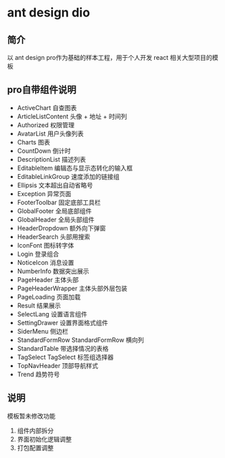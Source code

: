 # ant design dio

## 简介

以 ant design pro作为基础的样本工程，用于个人开发 react 相关大型项目的模板

## pro自带组件说明

- ActiveChart 自查图表
- ArticleListContent 头像 + 地址 + 时间列
- Authorized 权限管理
- AvatarList 用户头像列表
- Charts 图表
- CountDown 倒计时
- DescriptionList 描述列表
- EditableItem 编辑态与显示态转化的输入框
- EditableLinkGroup 速度添加的链接组
- Ellipsis 文本超出自动省略号
- Exception 异常页面
- FooterToolbar 固定底部工具栏
- GlobalFooter 全局底部组件
- GlobalHeader 全局头部组件
- HeaderDropdown 额外向下弹窗
- HeaderSearch 头部用搜索
- IconFont 图标转字体
- Login 登录组合
- NoticeIcon 消息设置
- NumberInfo 数据突出展示
- PageHeader 主体头部
- PageHeaderWrapper 主体头部外层包装
- PageLoading 页面加载
- Result 结果展示
- SelectLang 设置语言组件
- SettingDrawer 设置界面格式组件
- SiderMenu 侧边栏
- StandardFormRow StandardFormRow 横向列
- StandardTable 带选择情况的表格
- TagSelect TagSelect 标签组选择器
- TopNavHeader 顶部导航样式
- Trend 趋势符号

## 说明

模板暂未修改功能

1. 组件内部拆分
2. 界面初始化逻辑调整
3. 打包配置调整


